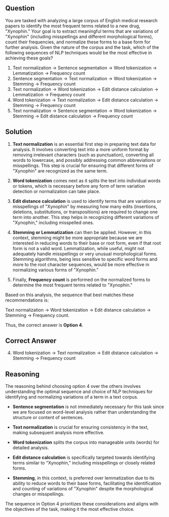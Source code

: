## Question
You are tasked with analyzing a large corpus of English medical research papers to identify the most frequent terms related to a new drug, "Xynophin." Your goal is to extract meaningful terms that are variations of "Xynophin" (including misspellings and different morphological forms), count their frequencies, and normalize these forms to a base form for further analysis. Given the nature of the corpus and the task, which of the following sequences of NLP techniques would be the most effective in achieving these goals?

1. Text normalization -> Sentence segmentation -> Word tokenization -> Lemmatization -> Frequency count
2. Sentence segmentation -> Text normalization -> Word tokenization -> Stemming -> Frequency count
3. Text normalization -> Word tokenization -> Edit distance calculation -> Lemmatization -> Frequency count
4. Word tokenization -> Text normalization -> Edit distance calculation -> Stemming -> Frequency count
5. Text normalization -> Sentence segmentation -> Word tokenization -> Stemming -> Edit distance calculation -> Frequency count

## Solution

1. **Text normalization** is an essential first step in preparing text data for analysis. It involves converting text into a more uniform format by removing irrelevant characters (such as punctuation), converting all words to lowercase, and possibly addressing common abbreviations or misspellings. This step is crucial for ensuring that different forms of "Xynophin" are recognized as the same term.

2. **Word tokenization** comes next as it splits the text into individual words or tokens, which is necessary before any form of term variation detection or normalization can take place.

3. **Edit distance calculation** is used to identify terms that are variations or misspellings of "Xynophin" by measuring how many edits (insertions, deletions, substitutions, or transpositions) are required to change one term into another. This step helps in recognizing different variations of "Xynophin," including misspelled ones.

4. **Stemming or Lemmatization** can then be applied. However, in this context, stemming might be more appropriate because we are interested in reducing words to their base or root form, even if that root form is not a valid word. Lemmatization, while useful, might not adequately handle misspellings or very unusual morphological forms. Stemming algorithms, being less sensitive to specific word forms and more to the root character sequences, would be more effective in normalizing various forms of "Xynophin." 

5. Finally, **Frequency count** is performed on the normalized forms to determine the most frequent terms related to "Xynophin."

Based on this analysis, the sequence that best matches these recommendations is:

Text normalization -> Word tokenization -> Edit distance calculation -> Stemming -> Frequency count.

Thus, the correct answer is **Option 4**.

## Correct Answer

4. Word tokenization -> Text normalization -> Edit distance calculation -> Stemming -> Frequency count

## Reasoning

The reasoning behind choosing option 4 over the others involves understanding the optimal sequence and choice of NLP techniques for identifying and normalizing variations of a term in a text corpus. 

- **Sentence segmentation** is not immediately necessary for this task since we are focused on word-level analysis rather than understanding the structure or content of sentences.
  
- **Text normalization** is crucial for ensuring consistency in the text, making subsequent analysis more effective.
  
- **Word tokenization** splits the corpus into manageable units (words) for detailed analysis.
  
- **Edit distance calculation** is specifically targeted towards identifying terms similar to "Xynophin," including misspellings or closely related forms.
  
- **Stemming**, in this context, is preferred over lemmatization due to its ability to reduce words to their base forms, facilitating the identification and counting of variations of "Xynophin" despite the morphological changes or misspellings.

The sequence in Option 4 prioritizes these considerations and aligns with the objectives of the task, making it the most effective choice.